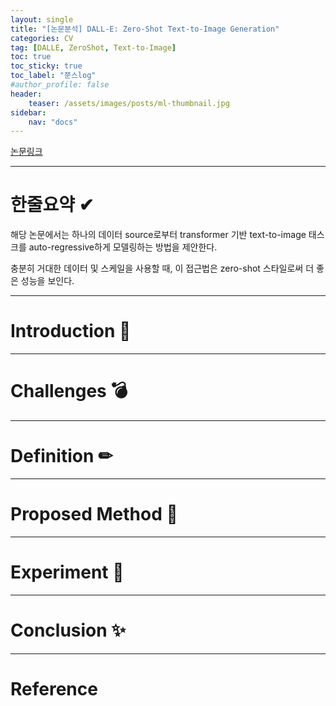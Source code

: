 ```yaml
---
layout: single
title: "[논문분석] DALL-E: Zero-Shot Text-to-Image Generation"
categories: CV
tag: [DALLE, ZeroShot, Text-to-Image]
toc: true
toc_sticky: true
toc_label: "쭌스log"
#author_profile: false
header:
    teaser: /assets/images/posts/ml-thumbnail.jpg
sidebar:
    nav: "docs"
---
```


[논문링크](https://arxiv.org/pdf/2102.12092.pdf)

****
# 한줄요약 ✔
해당 논문에서는 하나의 데이터 source로부터 transformer 기반 text-to-image 태스크를 auto-regressive하게 모델링하는 방법을 제안한다.

충분히 거대한 데이터 및 스케일을 사용할 때, 이 접근법은 zero-shot 스타일로써 더 좋은 성능을 보인다.

****
# Introduction 🙌


****
# Challenges 💣


****
# Definition ✏

****
# Proposed Method 🧿


****
# Experiment 👀


****
# Conclusion ✨


****
# Reference